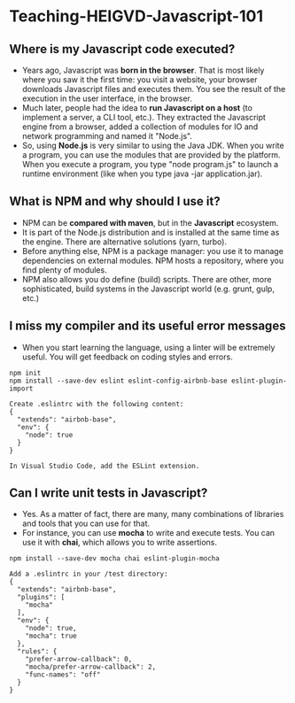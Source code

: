 # Teaching-HEIGVD-Javascript-101
## Where is my Javascript code executed?

* Years ago, Javascript was **born in the browser**. That is most likely where you saw it the first time: you visit a website, your browser downloads Javascript files and executes them. You see the result of the execution in the user interface, in the browser.
* Much later, people had the idea to **run Javascript on a host** (to implement a server, a CLI tool, etc.). They extracted the Javascript engine from a browser, added a collection of modules for IO and network programming and named it "Node.js".
* So, using **Node.js** is very similar to using the Java JDK. When you write a program, you can use the modules that are provided by the platform. When you execute a program, you type "node program.js" to launch a runtime environment (like when you type java -jar application.jar).

## What is NPM and why should I use it?

* NPM can be **compared with maven**, but in the **Javascript** ecosystem.
* It is part of the Node.js distribution and is installed at the same time as the engine. There are alternative solutions (yarn, turbo).
* Before anything else, NPM is a package manager: you use it to manage dependencies on external modules. NPM hosts a repository, where you find plenty of modules. 
* NPM also allows you do define (build) scripts. There are other, more sophisticated, build systems in the Javascript world (e.g. grunt, gulp, etc.)

## I miss my compiler and its useful error messages

* When you start learning the language, using a linter will be extremely useful. You will get feedback on coding styles and errors.

```
npm init
npm install --save-dev eslint eslint-config-airbnb-base eslint-plugin-import

Create .eslintrc with the following content:
{
  "extends": "airbnb-base",
  "env": {
    "node": true
  }
}

In Visual Studio Code, add the ESLint extension.
```

## Can I write unit tests in Javascript?

- Yes. As a matter of fact, there are many, many combinations of libraries and tools that you can use for that.
- For instance, you can use **mocha** to write and execute tests. You can use it with **chai**, which allows you to write assertions.

```
npm install --save-dev mocha chai eslint-plugin-mocha

Add a .eslintrc in your /test directory:
{
  "extends": "airbnb-base",
  "plugins": [
    "mocha"
  ],
  "env": {
    "node": true,
    "mocha": true
  },
  "rules": {
    "prefer-arrow-callback": 0,
    "mocha/prefer-arrow-callback": 2,
    "func-names": "off"
  }
} 
```

